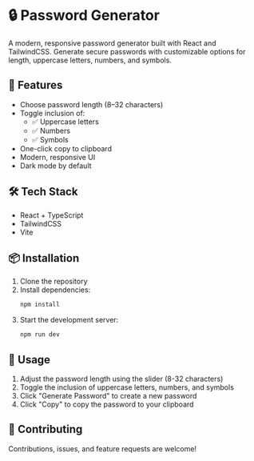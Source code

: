 # 🔒 Password Generator

A modern, responsive password generator built with React and TailwindCSS. Generate secure passwords with customizable options for length, uppercase letters, numbers, and symbols.

## 🚀 Features

- Choose password length (8–32 characters)
- Toggle inclusion of:
  - ✅ Uppercase letters
  - ✅ Numbers
  - ✅ Symbols
- One-click copy to clipboard
- Modern, responsive UI
- Dark mode by default

## 🛠 Tech Stack

- React + TypeScript
- TailwindCSS
- Vite

## 📦 Installation

1. Clone the repository
2. Install dependencies:
   ```bash
   npm install
   ```
3. Start the development server:
   ```bash
   npm run dev
   ```

## 🔧 Usage

1. Adjust the password length using the slider (8-32 characters)
2. Toggle the inclusion of uppercase letters, numbers, and symbols
3. Click "Generate Password" to create a new password
4. Click "Copy" to copy the password to your clipboard

## 🤝 Contributing

Contributions, issues, and feature requests are welcome!
